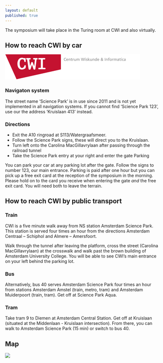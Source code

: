 ```yaml
---
layout: default
published: true
---
```


The symposium will take place in the Turing room at CWI and also virtually. 

## How to reach CWI by car
[![alt text](logo.png)](https://www.cwi.nl/ "Centrum Wiskunde & Informatica")
### Navigaton system

The street name ‘Science Park’ is in use since 2011 and is not yet implemented in all navigation systems. If you cannot find ‘Science Park 123’, use our the address ‘Kruislaan 413’ instead.

### Directions

* Exit the A10 ringroad at S113/Watergraafsmeer.
* Follow the Science Park signs, these will direct you to the Kruislaan.
* Turn left onto the Carolina MacGillavrylaan after passing through the railroad tunnel
* Take the Science Park entry at your right and enter the gate Parking

You can park your car at any parking lot after the gate. Follow the signs to number 123, our main entrance. Parking is paid after one hour but you can pick up a free exit card at the reception of the symposium in the morning. Please hold on to the card you receive when entering the gate _and_ the free exit card. You will need both to leave the terrain.


## How to reach CWI by public transport

### Train

CWI is a five minute walk away from NS station Amsterdam Science Park. This station is served four times an hour from the directions Amsterdam Centraal – Schiphol and Almere – Amersfoort.

Walk through the tunnel after leaving the platform, cross the street (Carolina MacGillavrylaan) at the crosswalk and walk past the brown building of Amsterdam University College. You will be able to see CWI’s main entrance on your left behind the parking lot.

### Bus

Alternatively, bus 40 serves Amsterdam Science Park four times an hour from stations Amsterdam Amstel (train, metro, tram) and Amsterdam Muiderpoort (train, tram). Get off at Science Park Aqua.

### Tram

Take tram 9 to Diemen at Amsterdam Central Station. Get off at Kruislaan (situated at the Middenlaan - Kruislaan intersection). From there, you can walk to Amsterdam Science Park (15 min) or switch to bus 40.

## Map 

<a href="http://www.amsterdamsciencepark.nl/fileadmin/user_upload/documents/Contact_and_route/A5_Map_of_Amsterdam_Science_Park_PDF.pdf"><img src="/assets/img/map.png"></a>

